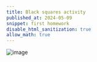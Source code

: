```yaml
---
title: Black squares activity 
published_at: 2024-05-09
snippet: first homework
disable_html_sanitization: true
allow_math: true
---
```


![image](blacksquares.jpg)